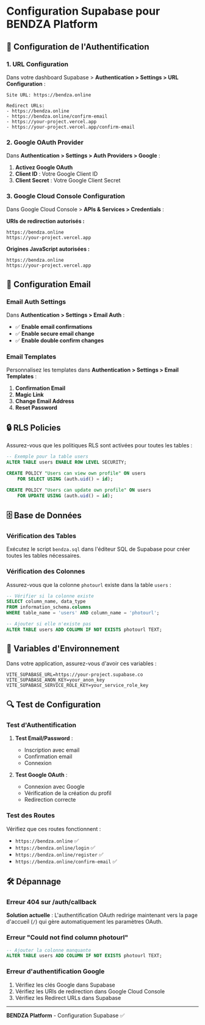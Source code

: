 # Configuration Supabase pour BENDZA Platform

## 🔐 Configuration de l'Authentification

### 1. URL Configuration

Dans votre dashboard Supabase > **Authentication > Settings > URL Configuration** :

```
Site URL: https://bendza.online

Redirect URLs: 
- https://bendza.online
- https://bendza.online/confirm-email
- https://your-project.vercel.app
- https://your-project.vercel.app/confirm-email
```

### 2. Google OAuth Provider

Dans **Authentication > Settings > Auth Providers > Google** :

1. **Activez Google OAuth**
2. **Client ID** : Votre Google Client ID
3. **Client Secret** : Votre Google Client Secret

### 3. Google Cloud Console Configuration

Dans Google Cloud Console > **APIs & Services > Credentials** :

**URIs de redirection autorisés :**
```
https://bendza.online
https://your-project.vercel.app
```

**Origines JavaScript autorisées :**
```
https://bendza.online
https://your-project.vercel.app
```

## 📧 Configuration Email

### Email Auth Settings

Dans **Authentication > Settings > Email Auth** :

- ✅ **Enable email confirmations**
- ✅ **Enable secure email change**
- ✅ **Enable double confirm changes**

### Email Templates

Personnalisez les templates dans **Authentication > Settings > Email Templates** :

1. **Confirmation Email**
2. **Magic Link**
3. **Change Email Address**
4. **Reset Password**

## 🔒 RLS Policies

Assurez-vous que les politiques RLS sont activées pour toutes les tables :

```sql
-- Exemple pour la table users
ALTER TABLE users ENABLE ROW LEVEL SECURITY;

CREATE POLICY "Users can view own profile" ON users
    FOR SELECT USING (auth.uid() = id);

CREATE POLICY "Users can update own profile" ON users
    FOR UPDATE USING (auth.uid() = id);
```

## 🗄️ Base de Données

### Vérification des Tables

Exécutez le script `bendza.sql` dans l'éditeur SQL de Supabase pour créer toutes les tables nécessaires.

### Vérification des Colonnes

Assurez-vous que la colonne `photourl` existe dans la table `users` :

```sql
-- Vérifier si la colonne existe
SELECT column_name, data_type 
FROM information_schema.columns 
WHERE table_name = 'users' AND column_name = 'photourl';

-- Ajouter si elle n'existe pas
ALTER TABLE users ADD COLUMN IF NOT EXISTS photourl TEXT;
```

## 🚀 Variables d'Environnement

Dans votre application, assurez-vous d'avoir ces variables :

```env
VITE_SUPABASE_URL=https://your-project.supabase.co
VITE_SUPABASE_ANON_KEY=your_anon_key
VITE_SUPABASE_SERVICE_ROLE_KEY=your_service_role_key
```

## 🔍 Test de Configuration

### Test d'Authentification

1. **Test Email/Password** :
   - Inscription avec email
   - Confirmation email
   - Connexion

2. **Test Google OAuth** :
   - Connexion avec Google
   - Vérification de la création du profil
   - Redirection correcte

### Test des Routes

Vérifiez que ces routes fonctionnent :
- `https://bendza.online` ✅
- `https://bendza.online/login` ✅
- `https://bendza.online/register` ✅
- `https://bendza.online/confirm-email` ✅

## 🛠️ Dépannage

### Erreur 404 sur /auth/callback

**Solution actuelle** : L'authentification OAuth redirige maintenant vers la page d'accueil (`/`) qui gère automatiquement les paramètres OAuth.

### Erreur "Could not find column photourl"

```sql
-- Ajouter la colonne manquante
ALTER TABLE users ADD COLUMN IF NOT EXISTS photourl TEXT;
```

### Erreur d'authentification Google

1. Vérifiez les clés Google dans Supabase
2. Vérifiez les URIs de redirection dans Google Cloud Console
3. Vérifiez les Redirect URLs dans Supabase

---

**BENDZA Platform** - Configuration Supabase ✅ 